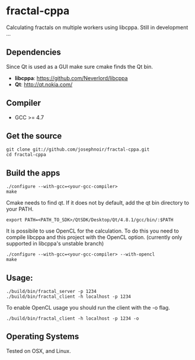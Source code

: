 fractal-cppa
============

Calculating fractals on multiple workers using libcppa. Still in development ...

Dependencies
------------

Since Qt is used as a GUI make sure cmake finds the Qt bin.

* __libcppa__: https://github.com/Neverlord/libcppa
* __Qt__: http://qt.nokia.com/

Compiler
--------

* GCC >= 4.7

Get the source
--------------

    git clone git://github.com/josephnoir/fractal-cppa.git
    cd fractal-cppa

Build the apps
--------------

    ./configure --with-gcc=<your-gcc-compiler>
    make

Cmake needs to find qt. If it does not by default, add the qt bin directory to your PATH.
    
    export PATH=<PATH_TO_SDK>/QtSDK/Desktop/Qt/4.8.1/gcc/bin/:$PATH

It is possibile to use OpenCL for the calculation. To do this you need to compile libcppa and
this project with the OpenCL option. (currently only supported in libcppa's unstable branch)

    ./configure --with-gcc=<your-gcc-compiler> --with-opencl
    make

Usage:
------

    ./build/bin/fractal_server -p 1234
    ./build/bin/fractal_client -h localhost -p 1234

To enable OpenCL usage you should run the client with the -o flag.

    ./build/bin/fractal_client -h localhost -p 1234 -o

Operating Systems
-----------------

Tested on OSX, and Linux.
